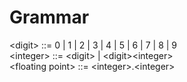 # Grammar

\<digit> ::= 0 | 1 | 2 | 3 | 4 | 5 | 6 | 7 | 8 | 9  
\<integer> ::= \<digit> | \<digit>\<integer>  
\<floating point> ::= \<integer>.\<integer>
